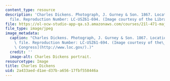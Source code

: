 ```yaml
---
content_type: resource
description: 'Charles Dickens. Photograph, J. Gurney & Son. 1867. Location: Biographical
  file. Reproduction Number: LC-USZ61-694. (Image courtesy of the Library of Congress.)'
file: https://ol-ocw-studio-app-qa.s3.amazonaws.com/courses/21l-471-major-english-novels-spring-2004/2a433aedd1aed37ba65617fbf558446a_21l-471s04.jpg
file_type: image/jpeg
image_metadata:
  caption: "Charles Dickens. Photograph, J. Gurney & Son. 1867. Location: Biographical\
    \ file. Reproduction Number: LC-USZ61-694. (Image courtesy of the\_[Library of\
    \ Congress](http://www.loc.gov/).)"
  credit: ''
  image-alt: Charles Dickens portrait.
resourcetype: Image
title: Charles Dickens
uid: 2a433aed-d1ae-d37b-a656-17fbf558446a
---
```

